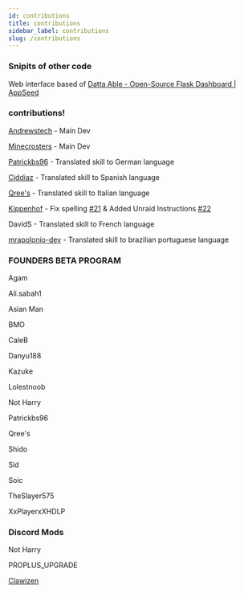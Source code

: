 ```yaml
---
id: contributions
title: contributions
sidebar_label: contributions
slug: /contributions
---
```


### Snipits of other code

Web interface based of [Datta Able - Open-Source Flask Dashboard | AppSeed](https://appseed.us/admin-dashboards/flask-datta-able)


### contributions!

[Andrewstech](http://www.github/andrewstech.com) - Main Dev

[Minecrosters](https://github.com/minecrosters) - Main Dev

[Patrickbs96](https://github.com/patrickbs96) - Translated skill to German language

[Cjddiaz](https://www.twitch.tv/cjddiaz) - Translated skill to Spanish language

[Qree's](https://www.youtube.com/channel/UCT2UObddu_7e-C9gTtA4gog) - Translated skill to Italian language

[Kippenhof](https://github.com/Kippenhof) - Fix spelling [#21](https://github.com/unofficial-skills/alpha-video/pull/21) & Added Unraid Instructions [#22](https://github.com/unofficial-skills/alpha-video/pull/22)

DavidS - Translated skill to French language

[mrapolonio-dev](https://github.com/mrapolonio-dev) - Translated skill to brazilian portuguese language


### FOUNDERS BETA PROGRAM

Agam

Ali.sabah1

Asian Man

BMO

CaleB

Danyu188

Kazuke

Lolestnoob

Not Harry

Patrickbs96

Qree's 

Shido

Sid

Soic

TheSlayer575

XxPlayerxXHDLP

### Discord Mods

Not Harry 

PROPLUS_UPGRADE

[Clawizen](https://mariokartforthenintendowii.me)
